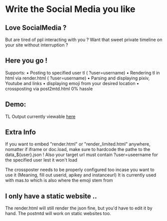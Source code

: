 # Write the Social Media you like


## Love SocialMedia ? 
But are tired of ppl interacting with you ? 
Want that sweet private timeline on your site without interruption ?

## Here you go ! 
Supports: 
• Posting to specified user tl ( ?user=username) 
• Rendering tl in html via render.html ( ?user=username)
• Parsing and displaying pixiv, Youtube and links 
• displaying emoji from your desired location 
• crossposting via post2mtd.html 0% hassle

## Demo:
TL Output currently viewable [here](https://alceawis.de/About?user=alcea)

## Extra Info

If you want to embed "render.html" or "render_limited.html" anywhere, nomatter if iframe or doc.load, make sure to hardcode the pathe to the data_${user}.json !
Also your target url must contain ?user=useername for the specified user lest it won't load

The crossposter needs to be properly configured too incase you want to use it
(Meaning, fill out userid, apikey and instanceurl)
It is currently used with mas.to which is also where the emoji stem from

## I only have a static website ..

The render.html will still render the json fine, but you'd have to edit it by hand.
The postmtd will work on static websites too.
